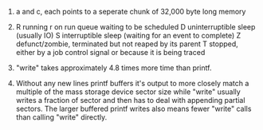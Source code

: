 1. a and c, each points to a seperate chunk of 32,000 byte long memory


2. 
   R  running 
   r  on run queue waiting to be scheduled
   D  uninterruptible sleep (usually IO)
   S  interruptible sleep (waiting for an event to complete)
   Z  defunct/zombie, terminated but not reaped by its parent
   T  stopped, either by a job control signal or because
      it is being traced


3. "write" takes approximately 4.8 times more time than printf.


4. Without any new lines printf buffers it's output to more closely match a multiple of the mass storage     device sector size while "write" usually writes a fraction of sector and then has to deal with            appending partial sectors.   The larger buffered printf writes also means fewer "write" calls than        calling "write" directly.
